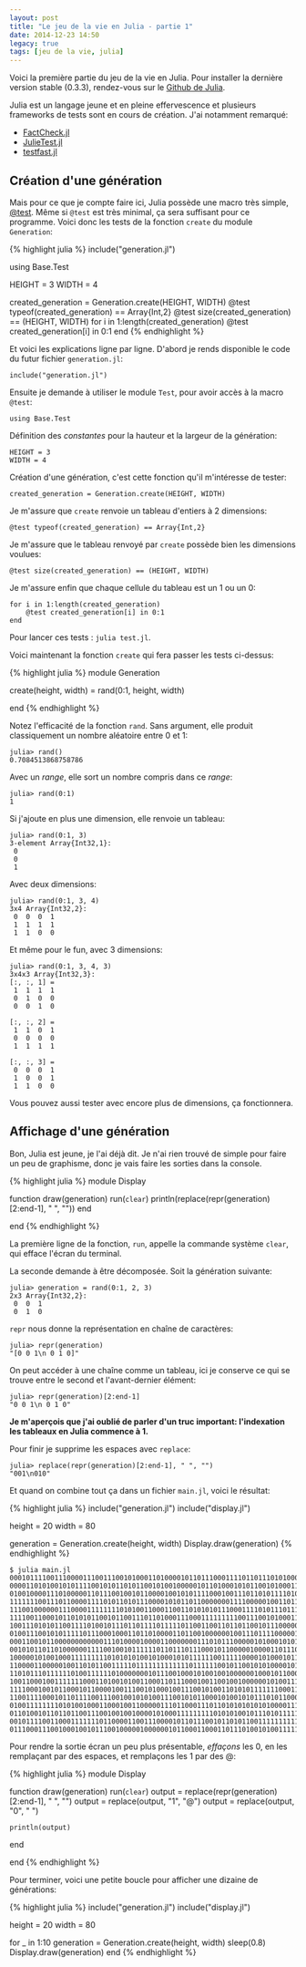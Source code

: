 ```yaml
---
layout: post
title: "Le jeu de la vie en Julia - partie 1"
date: 2014-12-23 14:50
legacy: true
tags: [jeu de la vie, julia]
---
```




Voici la première partie du jeu de la vie en Julia.
Pour installer la dernière version stable (0.3.3), rendez-vous sur le
[Github de Julia](https://github.com/JuliaLang/julia).

Julia est un langage jeune et en pleine effervescence et plusieurs frameworks
de tests sont en cours de création. J'ai notamment remarqué:

- [FactCheck.jl](https://github.com/JuliaLang/FactCheck.jl)
- [JulieTest.jl](https://github.com/arypurnomoz/JulieTest.jl)
- [testfast.jl](https://github.com/Veraticus/testfast.jl)

Création d'une génération
-------------------------

Mais pour ce que je compte faire ici, Julia possède une macro très simple,
[@test](http://julia.readthedocs.org/en/latest/stdlib/test/). Même si `@test`
est très minimal, ça sera suffisant pour ce programme. Voici donc les
tests de la fonction `create` du module `Generation`:

{% highlight julia %}
include("generation.jl")

using Base.Test

HEIGHT = 3
WIDTH = 4

created_generation = Generation.create(HEIGHT, WIDTH)
@test typeof(created_generation) == Array{Int,2}
@test size(created_generation) == (HEIGHT, WIDTH)
for i in 1:length(created_generation)
    @test created_generation[i] in 0:1
end
{% endhighlight %}

<!-- more -->

Et voici les explications ligne par ligne. D'abord je rends disponible le code du futur fichier `generation.jl`:

    include("generation.jl")

Ensuite je demande à utiliser le module `Test`, pour avoir accès à la macro `@test`:

    using Base.Test

Définition des *constantes* pour la hauteur et la largeur de la génération:

    HEIGHT = 3
    WIDTH = 4

Création d'une génération, c'est cette fonction qu'il m'intéresse de tester:

    created_generation = Generation.create(HEIGHT, WIDTH)

Je m'assure que `create` renvoie un tableau d'entiers à 2 dimensions:

    @test typeof(created_generation) == Array{Int,2}

Je m'assure que le tableau renvoyé par `create` possède bien les dimensions
voulues:

    @test size(created_generation) == (HEIGHT, WIDTH)

Je m'assure enfin que chaque cellule du tableau est un 1 ou un 0:

    for i in 1:length(created_generation)
        @test created_generation[i] in 0:1
    end

Pour lancer ces tests : `julia test.jl`.

Voici maintenant la fonction `create` qui fera passer les tests ci-dessus:

{% highlight julia %}
module Generation

create(height, width) = rand(0:1, height, width)

end
{% endhighlight %}

Notez l'efficacité de la fonction `rand`. Sans argument, elle produit
classiquement un nombre aléatoire entre 0 et 1:

    julia> rand()
    0.7084513868758786

Avec un *range*, elle sort un nombre compris dans ce *range*:

    julia> rand(0:1)
    1

Si j'ajoute en plus une dimension, elle renvoie un tableau:

    julia> rand(0:1, 3)
    3-element Array{Int32,1}:
     0
     0
     1

Avec deux dimensions:

    julia> rand(0:1, 3, 4)
    3x4 Array{Int32,2}:
     0  0  0  1
     1  1  1  1
     1  1  0  0

Et même pour le fun, avec 3 dimensions:

    julia> rand(0:1, 3, 4, 3)
    3x4x3 Array{Int32,3}:
    [:, :, 1] =
     1  1  1  1
     0  1  0  0
     0  0  1  0

    [:, :, 2] =
     1  1  0  1
     0  0  0  0
     1  1  1  1

    [:, :, 3] =
     0  0  0  1
     1  0  0  1
     1  1  0  0

Vous pouvez aussi tester avec encore plus de dimensions, ça fonctionnera.

Affichage d'une génération
--------------------------

Bon, Julia est jeune, je l'ai déjà dit. Je n'ai rien trouvé de simple pour faire
un peu de graphisme, donc je vais faire les sorties dans la console.

{% highlight julia %}
module Display

function draw(generation)
    run(`clear`)
    println(replace(repr(generation)[2:end-1], " ", ""))
end

end
{% endhighlight %}

La première ligne de la fonction, `run`, appelle la commande système
`clear`, qui efface l'écran du terminal.

La seconde demande à être décomposée. Soit la génération suivante:

    julia> generation = rand(0:1, 2, 3)
    2x3 Array{Int32,2}:
     0  0  1
     0  1  0

`repr` nous donne la représentation en chaîne de caractères:

    julia> repr(generation)
    "[0 0 1\n 0 1 0]"

On peut accéder à une chaîne comme un tableau, ici je conserve ce qui se trouve
entre le second et l'avant-dernier élément:

    julia> repr(generation)[2:end-1]
    "0 0 1\n 0 1 0"

**Je m'aperçois que j'ai oublié de parler d'un truc important: l'indexation les
tableaux en Julia commence à 1.**

Pour finir je supprime les espaces avec `replace`:

    julia> replace(repr(generation)[2:end-1], " ", "")
    "001\n010"

Et quand on combine tout ça dans un fichier `main.jl`, voici le résultat:

{% highlight julia %}
include("generation.jl")
include("display.jl")

height = 20
width = 80

generation = Generation.create(height, width)
Display.draw(generation)
{% endhighlight %}

    $ julia main.jl
    00010111100111000011100111001010001101000010110111000111101101110101000011100000
    00001101010010101111001010110101100101001000001011010001010110010100011011011011
    01001000011101000001101110010010110000100101011110001001110110101111010001001001
    11111110011101100001111010110101110000101011011000000011110000010011011100111111
    11100100000011100001111111101010011000110011010101011100011110101110111111001111
    11110011000101101010110010110011101101000111000111111111001110010100011101010101
    10011101010110011110100101110110111101111101100110011011011001011100000110110000
    01001110010101111101110001000110110100001101100100000010011101111000001010111100
    00011001011000000000000111010000100001100000001110101110000010100010101111011111
    00101011011010000001111001001011111101101110111000101100000100001101110110101100
    10000010100100011111111101010101001010001010111111001111100001010001011010000001
    11000011000001001101011001111101111111111111011111100101100101010000101111101001
    11010111011111101001111110100000001011100100010100100100000010001011000010101110
    10011000100111111100011010010100110001101110001001100100100000010100111001111011
    11110001001011000101100001001110010100010011100101001101010111111100011100111101
    11001111000101101111001110010010101001110010101100010100101011101011000101000000
    01001111111101010010001100010011000001110110001110110101010101010000111010111000
    01101001011011011001110010010010000101000111111111010101001011101011111001101010
    00101111001100011111110110000110011100001011011100101101011001111111111100011110
    01110001110010001001011100100000100000010110001100011011101001010011111011110100

Pour rendre la sortie écran un peu plus présentable, *effaçons* les 0, en les
remplaçant par des espaces, et remplaçons les 1 par des @:

{% highlight julia %}
module Display

function draw(generation)
    run(`clear`)
    output = replace(repr(generation)[2:end-1], " ", "")
    output = replace(output, "1", "@")
    output = replace(output, "0", " ")

    println(output)
end

end
{% endhighlight %}

Pour terminer, voici une petite boucle pour afficher une dizaine de générations:

{% highlight julia %}
include("generation.jl")
include("display.jl")

height = 20
width = 80

for _ in 1:10
    generation = Generation.create(height, width)
    sleep(0.8)
    Display.draw(generation)
end
{% endhighlight %}




